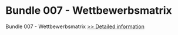 # Bundle 007 - Wettbewerbsmatrix
Bundle 007 - Wettbewerbsmatrix
[>> Detailed information](https://secure.shareit.com/shareit/product.html?productid=301001443&affiliateid=200057808)